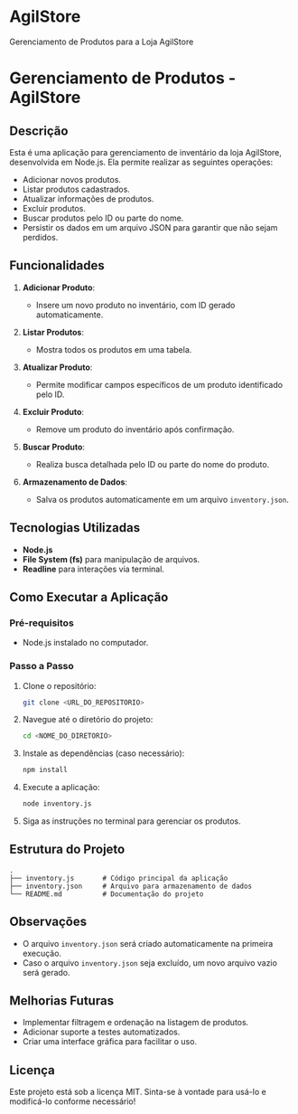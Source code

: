 # AgilStore
Gerenciamento de Produtos para a Loja AgilStore

# Gerenciamento de Produtos - AgilStore

## Descrição
Esta é uma aplicação para gerenciamento de inventário da loja AgilStore, desenvolvida em Node.js. Ela permite realizar as seguintes operações:

- Adicionar novos produtos.
- Listar produtos cadastrados.
- Atualizar informações de produtos.
- Excluir produtos.
- Buscar produtos pelo ID ou parte do nome.
- Persistir os dados em um arquivo JSON para garantir que não sejam perdidos.

## Funcionalidades

1. **Adicionar Produto**:
   - Insere um novo produto no inventário, com ID gerado automaticamente.

2. **Listar Produtos**:
   - Mostra todos os produtos em uma tabela.

3. **Atualizar Produto**:
   - Permite modificar campos específicos de um produto identificado pelo ID.

4. **Excluir Produto**:
   - Remove um produto do inventário após confirmação.

5. **Buscar Produto**:
   - Realiza busca detalhada pelo ID ou parte do nome do produto.

6. **Armazenamento de Dados**:
   - Salva os produtos automaticamente em um arquivo `inventory.json`.

## Tecnologias Utilizadas
- **Node.js**
- **File System (fs)** para manipulação de arquivos.
- **Readline** para interações via terminal.

## Como Executar a Aplicação

### Pré-requisitos
- Node.js instalado no computador.

### Passo a Passo
1. Clone o repositório:
   ```bash
   git clone <URL_DO_REPOSITORIO>
   ```
2. Navegue até o diretório do projeto:
   ```bash
   cd <NOME_DO_DIRETORIO>
   ```
3. Instale as dependências (caso necessário):
   ```bash
   npm install
   ```
4. Execute a aplicação:
   ```bash
   node inventory.js
   ```

5. Siga as instruções no terminal para gerenciar os produtos.

## Estrutura do Projeto
```
.
├── inventory.js       # Código principal da aplicação
├── inventory.json     # Arquivo para armazenamento de dados
└── README.md          # Documentação do projeto
```

## Observações
- O arquivo `inventory.json` será criado automaticamente na primeira execução.
- Caso o arquivo `inventory.json` seja excluído, um novo arquivo vazio será gerado.

## Melhorias Futuras
- Implementar filtragem e ordenação na listagem de produtos.
- Adicionar suporte a testes automatizados.
- Criar uma interface gráfica para facilitar o uso.

## Licença
Este projeto está sob a licença MIT. Sinta-se à vontade para usá-lo e modificá-lo conforme necessário!
